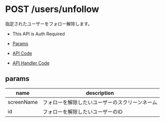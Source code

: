 # POST /users/unfollow

指定されたユーザーをフォロー解除します。

- This API is Auth Required

- [Params](#params)
- [API Code](/src/endpoints/users/unfollow.js)
- [API Handler Code](/src/handlers/web/users/unfollow.js)

## params


name|description
---|---
screenName|フォローを解除したいユーザーのスクリーンネーム
id|フォローを解除したいユーザーのID
